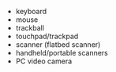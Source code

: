 - keyboard
-   mouse
-   trackball
-   touchpad/trackpad
-   scanner (flatbed scanner)
-   handheld/portable scanners
-   PC video camera